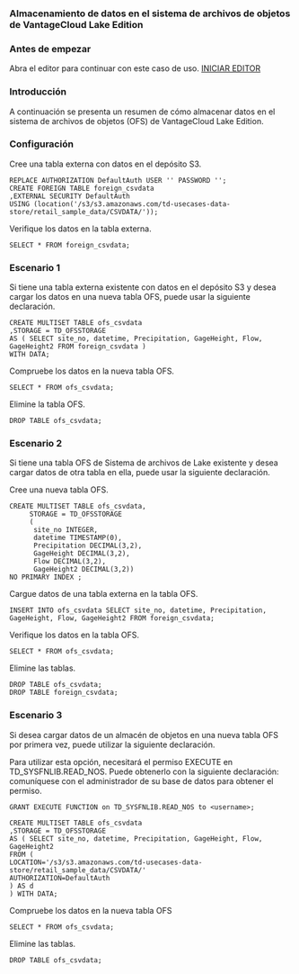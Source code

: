 ### Almacenamiento de datos en el sistema de archivos de objetos de VantageCloud Lake Edition

### Antes de empezar

Abra el editor para continuar con este caso de uso. [INICIAR EDITOR](#data=%7B%22navigateTo%22:%22editor%22%7D)

### Introducción

A continuación se presenta un resumen de cómo almacenar datos en el sistema de archivos de objetos (OFS) de VantageCloud Lake Edition.

### Configuración

Cree una tabla externa con datos en el depósito S3.

``` sourceCode
REPLACE AUTHORIZATION DefaultAuth USER '' PASSWORD '';
CREATE FOREIGN TABLE foreign_csvdata
,EXTERNAL SECURITY DefaultAuth
USING (location('/s3/s3.amazonaws.com/td-usecases-data-store/retail_sample_data/CSVDATA/'));
```

Verifique los datos en la tabla externa.

``` sourceCode
SELECT * FROM foreign_csvdata;
```

### Escenario 1

Si tiene una tabla externa existente con datos en el depósito S3 y desea cargar los datos en una nueva tabla OFS, puede usar la siguiente declaración.

``` sourceCode
CREATE MULTISET TABLE ofs_csvdata
,STORAGE = TD_OFSSTORAGE
AS ( SELECT site_no, datetime, Precipitation, GageHeight, Flow, GageHeight2 FROM foreign_csvdata )
WITH DATA;
```

Compruebe los datos en la nueva tabla OFS.

``` sourceCode
SELECT * FROM ofs_csvdata;
```

Elimine la tabla OFS.

``` sourceCode
DROP TABLE ofs_csvdata;
```

### Escenario 2

Si tiene una tabla OFS de Sistema de archivos de Lake existente y desea cargar datos de otra tabla en ella, puede usar la siguiente declaración.

Cree una nueva tabla OFS.

``` sourceCode
CREATE MULTISET TABLE ofs_csvdata,
     STORAGE = TD_OFSSTORAGE
     (
      site_no INTEGER,
      datetime TIMESTAMP(0),
      Precipitation DECIMAL(3,2),
      GageHeight DECIMAL(3,2),
      Flow DECIMAL(3,2),
      GageHeight2 DECIMAL(3,2))
NO PRIMARY INDEX ;
```

Cargue datos de una tabla externa en la tabla OFS.

``` sourceCode
INSERT INTO ofs_csvdata SELECT site_no, datetime, Precipitation, GageHeight, Flow, GageHeight2 FROM foreign_csvdata;
```

Verifique los datos en la tabla OFS.

``` sourceCode
SELECT * FROM ofs_csvdata;
```

Elimine las tablas.

``` sourceCode
DROP TABLE ofs_csvdata;
DROP TABLE foreign_csvdata;
```

### Escenario 3

Si desea cargar datos de un almacén de objetos en una nueva tabla OFS por primera vez, puede utilizar la siguiente declaración.

Para utilizar esta opción, necesitará el permiso EXECUTE en TD\_SYSFNLIB.READ\_NOS. Puede obtenerlo con la siguiente declaración: comuníquese con el administrador de su base de datos para obtener el permiso.

``` sourceCode
GRANT EXECUTE FUNCTION on TD_SYSFNLIB.READ_NOS to <username>;
```

``` sourceCode
CREATE MULTISET TABLE ofs_csvdata
,STORAGE = TD_OFSSTORAGE
AS ( SELECT site_no, datetime, Precipitation, GageHeight, Flow, GageHeight2
FROM (
LOCATION='/s3/s3.amazonaws.com/td-usecases-data-store/retail_sample_data/CSVDATA/'
AUTHORIZATION=DefaultAuth
) AS d
) WITH DATA;
```

Compruebe los datos en la nueva tabla OFS

``` sourceCode
SELECT * FROM ofs_csvdata;
```

Elimine las tablas.

``` sourceCode
DROP TABLE ofs_csvdata;
```
